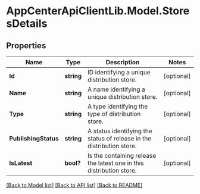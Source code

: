 # AppCenterApiClientLib.Model.StoresDetails
## Properties

Name | Type | Description | Notes
------------ | ------------- | ------------- | -------------
**Id** | **string** | ID identifying a unique distribution store. | [optional] 
**Name** | **string** | A name identifying a unique distribution store. | [optional] 
**Type** | **string** | A type identifying the type of distribution store. | [optional] 
**PublishingStatus** | **string** | A status identifying the status of release in the distribution store. | [optional] 
**IsLatest** | **bool?** | Is the containing release the latest one in this distribution store. | [optional] 

[[Back to Model list]](../README.md#documentation-for-models) [[Back to API list]](../README.md#documentation-for-api-endpoints) [[Back to README]](../README.md)

